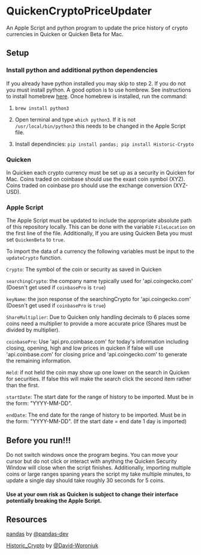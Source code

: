 # QuickenCryptoPriceUpdater

An Apple Script and python program to update the price history of crypto currencies in Quicken or Quicken Beta for Mac.

## Setup

### Install python and additional python dependencies

If you already have python installed you may skip to step 2. If you do not you must install python. A good option is to use hombrew. See instructions to install homebrew [here](https://docs.brew.sh/Installation). Once homebrew is installed, run the command:

1. `brew install python3`

2. Open terminal and type `which python3`. If it is not `/usr/local/bin/python3` this needs to be changed in the Apple Script file.

3. Install dependincies: `pip install pandas; pip install Historic-Crypto`

### Quicken

In Quicken each crypto currency must be set up as a security in Quicken for Mac. Coins traded on coinbase should use the exaxt coin symbol (XYZ). Coins traded on coinbase pro should use the exchange conversion (XYZ-USD).

### Apple Script

The Apple Script must be updated to include the appropriate absolute path of this repository locally. This can be done with the variable `FileLocation` on the first line of the file. Additionally, If you are using Quicken Beta you must set `QuickenBeta` to `true`.

To import the data of a currency the following variables must be input to the `updateCrypto` function.

`Crypto`: The symbol of the coin or security as saved in Quicken

`searchingCrypto`: the company name typically used for 'api.coingecko.com' (Doesn't get used if `coinbasePro` is `true`)

`keyName`: the json response of the searchingCrypto for 'api.coingecko.com' (Doesn't get used if `coinbasePro` is `true`)

`ShareMultiplier`: Due to Quicken only handling decimals to 6 places some coins need a multiplier to provide a more accurate price (Shares must be divided by multiplier).

`coinbasePro`: Use 'api.pro.coinbase.com' for today's information including closing, opening, high and low prices in quicken if false will use 'api.coinbase.com' for closing price and 'api.coingecko.com' to generate the remaining information.

`Held`: if not held the coin may show up one lower on the search in Quicken for securities. If false this will make the search click the second item rather than the first.

`startDate`: The start date for the range of history to be imported. Must be in the form: "YYYY-MM-DD".

`endDate`: The end date for the range of history to be imported. Must be in the form: "YYYY-MM-DD". (If the start date = end date 1 day is imported)

## Before you run!!!

Do not switch windows once the program begins. You can move your cursor but do not click or interact with anything the Quicken Security Window will close when the script finishes. Additionally, importing multiple coins or large ranges spaning years the script my take multiple minutes, to update a single day should take roughly 30 seconds for 5 coins.

#### Use at your own risk as Quicken is subject to change their interface potentially breaking the Apple Script.

## Resources

[pandas](https://github.com/pandas-dev/pandas) by [@pandas-dev](https://github.com/pandas-dev)

[Historic_Crypto](https://github.com/David-Woroniuk/Historic_Crypto) by [@David-Woroniuk](https://github.com/David-Woroniuk)

